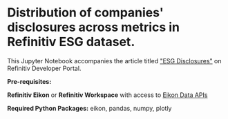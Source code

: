 # Distribution of companies' disclosures across metrics in Refinitiv ESG dataset.

This Jupyter Notebook accompanies the article titled ["ESG Disclosures"](https://developers.refinitiv.com/en/article-catalog/article/esg-disclosures) on Refinitiv Developer Portal.

**Pre-requisites:** 

**Refinitiv Eikon** or **Refinitiv Workspace** with access to [Eikon Data APIs](https://developers.refinitiv.com/en/api-catalog/eikon/eikon-data-api)

**Required Python Packages:** eikon, pandas, numpy, plotly
